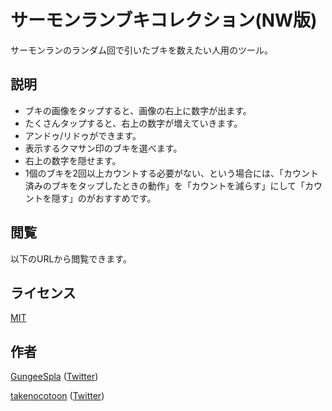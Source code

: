 サーモンランブキコレクション(NW版)
====

サーモンランのランダム回で引いたブキを数えたい人用のツール。

## 説明

- ブキの画像をタップすると、画像の右上に数字が出ます。
- たくさんタップすると、右上の数字が増えていきます。
- アンドゥ/リドゥができます。
- 表示するクマサン印のブキを選べます。
- 右上の数字を隠せます。
- 1個のブキを2回以上カウントする必要がない、という場合には、「カウント済みのブキをタップしたときの動作」を「カウントを減らす」にして「カウントを隠す」のがおすすめです。

## 閲覧

以下のURLから閲覧できます。  
[]()

## ライセンス

[MIT](https://github.com/takenocotoon/collection_of_weapons_nw/blob/main/LICENSE)

## 作者

[GungeeSpla](https://github.com/GungeeSpla) ([Twitter](https://twitter.com/GungeeSpla))

[takenocotoon](https://github.com/takenocotoon) ([Twitter](https://twitter.com/takenocotoon))
